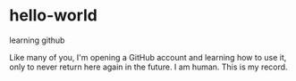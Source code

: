 # hello-world
learning github

Like many of you, I'm opening a GitHub account and learning how to use it, only to never return here again in the future. I am human. This is my record. 
